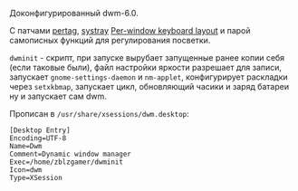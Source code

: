 Доконфигурированный dwm-6.0.

С патчами [pertag](http://dwm.suckless.org/patches/pertag),
[systray](http://dwm.suckless.org/patches/systray)
[Per-window keyboard layout](http://dwm.suckless.org/patches/pwkl)
и парой самописных функций для регулирования посветки.

`dwminit` - скрипт,
при запуске вырубает запущенные ранее копии себя (если таковые были),
файл настройки яркости разрешает для записи,
запускает `gnome-settings-daemon` и `nm-applet`,
конфигурирует раскладки через `setxkbmap`,
запускает цикл, обновляющий часики и заряд батареи
ну и запускает сам dwm.

Прописан в `/usr/share/xsessions/dwm.desktop`:
```
[Desktop Entry]
Encoding=UTF-8
Name=Dwm
Comment=Dynamic window manager
Exec=/home/zblzgamer/dwminit
Icon=dwm
Type=XSession
```
